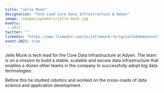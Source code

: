 ```yaml
---
title: "Jelle Munk"
designation: "Tech Lead Core Data Infrastructure @ Adyen"
image: /images/speakers/jelle-munk.jpg
events:
 - 2021
twitter: ""
linkedin: "https://www.linkedin.com/in/jellemunk/?originalSubdomain=nl"
event-2021: true
---
```


Jelle Munk is tech lead for the Core Data Infrastructure at Adyen. The team is on a mission to build a stable, scalable and secure data infrastructure that enables a dozen other teams in the company to successfully adopt big data technologies.

Before this he studied robotics and worked on the cross-roads of data science and application development.